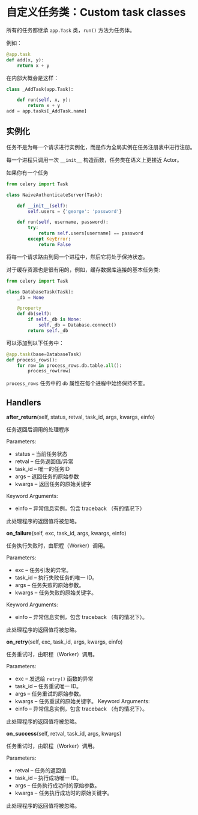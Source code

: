 # 自定义任务类：Custom task classes

所有的任务都继承 `app.Task` 类，`run()` 方法为任务体。

例如：

```python
@app.task
def add(x, y):
    return x + y
```

在内部大概会是这样：

```python
class _AddTask(app.Task):

    def run(self, x, y):
        return x + y
add = app.tasks[_AddTask.name]
```

## 实例化

任务不是为每一个请求进行实例化，而是作为全局实例在任务注册表中进行注册。

每一个进程只调用一次 `__init__` 构造函数，任务类在语义上更接近 Actor。

如果你有一个任务

```python
from celery import Task

class NaiveAuthenticateServer(Task):

    def __init__(self):
        self.users = {'george': 'password'}

    def run(self, username, password):
        try:
            return self.users[username] == password
        except KeyError:
            return False
```

将每一个请求路由到同一个进程中，然后它将处于保持状态。

对于缓存资源也是很有用的，例如，缓存数据库连接的基本任务类:

```python
from celery import Task

class DatabaseTask(Task):
    _db = None

    @property
    def db(self):
        if self._db is None:
            self._db = Database.connect()
        return self._db
```

可以添加到以下任务中：

```python
@app.task(base=DatabaseTask)
def process_rows():
    for row in process_rows.db.table.all():
        process_row(row)
```

`process_rows` 任务中的 `db` 属性在每个进程中始终保持不变。

## Handlers

**after_return**(self, status, retval, task_id, args, kwargs, einfo)

任务返回后调用的处理程序

Parameters:

* status – 当前任务状态
* retval – 任务返回值/异常
* task_id – 唯一的任务ID
* args – 返回任务的原始参数
* kwargs – 返回任务的原始关键字

Keyword Arguments:

* einfo – 异常信息实例，包含 traceback （有的情况下）

此处理程序的返回值将被忽略。

**on_failure**(self, exc, task_id, args, kwargs, einfo)

任务执行失败时，由职程（Worker）调用。

Parameters:

* exc – 任务引发的异常。
* task_id – 执行失败任务的唯一 ID。
* args – 任务失败的原始参数。
* kwargs – 任务失败的原始关键字。

Keyword Arguments:

* einfo – 异常信息实例，包含 traceback （有的情况下）。

此处理程序的返回值将被忽略。

**on_retry**(self, exc, task_id, args, kwargs, einfo)

任务重试时，由职程（Worker）调用。

Parameters:

* exc – 发送给 `retry()` 函数的异常
* task_id – 任务重试唯一 ID。
* args – 任务重试的原始参数。
* kwargs – 任务重试的原始关键字。 Keyword Arguments:
* einfo – 异常信息实例，包含 traceback （有的情况下）。

此处理程序的返回值将被忽略。

**on_success**(self, retval, task_id, args, kwargs)

任务重试时，由职程（Worker）调用。

Parameters:

* retval – 任务的返回值
* task_id – 执行成功唯一 ID。
* args – 任务执行成功时的原始参数。
* kwargs – 任务执行成功时的原始关键字。

此处理程序的返回值将被忽略。
